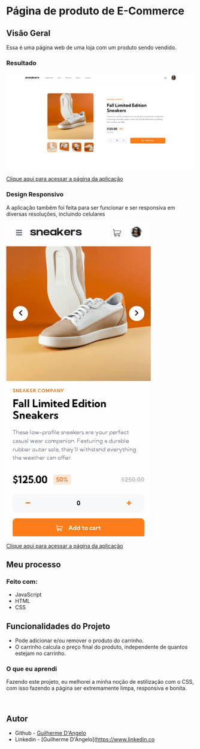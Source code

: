 # Página de produto de E-Commerce

## Visão Geral

Essa é uma página web de uma loja com um produto sendo vendido.

### Resultado

![](src/design/project.gif)

[Clique aqui para acessar a página da aplicação](https://guilherme-dangelo.github.io/product-page-sneaker/)

### Design Responsivo

A aplicação também foi feita para ser funcionar e ser responsiva em diversas resoluções, incluindo celulares

![](src/design/mobile.gif)

[Clique aqui para acessar a página da aplicação](https://guilherme-dangelo.github.io/product-page-sneaker/)

## Meu processo

### Feito com:

- JavaScript
- HTML
- CSS

## Funcionalidades do Projeto

* Pode adicionar e/ou remover o produto do carrinho.
* O carrinho calcula o preço final do produto, independente de quantos estejam no carrinho.

### O que eu aprendi

Fazendo este projeto, eu melhorei a minha noção de estilização com o CSS, com isso fazendo a página ser extremamente limpa, responsiva e bonita.

<br>

## Autor

- Github - [Guilherme D'Angelo](https://github.com/Guilherme-DAngelo)
- Linkedin - [Guilherme D'Angelo](https://www.linkedin.co
